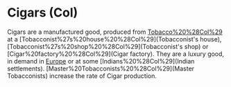 # Cigars (Col)

Cigars are a manufactured good, produced from [Tobacco%20%28Col%29](Tobacco) at a [Tobacconist%27s%20house%20%28Col%29](Tobacconist's house), [Tobacconist%27s%20shop%20%28Col%29](Tobacconist's shop) or [Cigar%20factory%20%28Col%29](Cigar factory). They are a luxury good, in demand in [Europe](Europe) or at some [Indians%20%28Col%29](Indian settlements).
[Master%20Tobacconists%20%28Col%29](Master Tobacconists) increase the rate of Cigar production.
